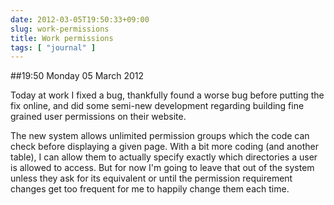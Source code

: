 ```yaml
---
date: 2012-03-05T19:50:33+09:00
slug: work-permissions
title: Work permissions
tags: [ "journal" ]
---
```


##19:50 Monday 05 March 2012

Today at work I fixed a bug, thankfully found a worse bug before putting the  
fix online, and did some semi-new development regarding building fine grained user permissions on their website.

The new system allows unlimited permission groups which the code can check before displaying a given page.  With a bit more coding (and another table), I can allow them to actually specify exactly which directories a user is allowed to access.  But for now I'm going to leave that out of the system unless they ask for its equivalent or until the permission requirement changes get too frequent for me to happily change them each time.
